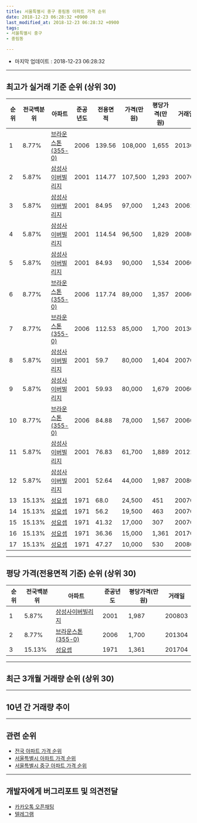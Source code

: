 ```yaml
---
title: 서울특별시 중구 중림동 아파트 가격 순위
date: 2018-12-23 06:28:32 +0900
last_modified_at: 2018-12-23 06:28:32 +0900
tags:
- 서울특별시 중구
- 중림동

---
```


* 마지막 업데이트 : 2018-12-23 06:28:32

---

## 최고가 실거래 기준 순위 (상위 30)


|순위|전국백분위|아파트|준공년도|전용면적|가격(만원)|평당가격(만원)|거래일|
|---|---|---|---|---|---|---|---|
|1|8.77%|[브라운스톤(355-0)](https://search.naver.com/search.naver?query=%EC%84%9C%EC%9A%B8%ED%8A%B9%EB%B3%84%EC%8B%9C+%EC%A4%91%EA%B5%AC+%EC%A4%91%EB%A6%BC%EB%8F%99+%EB%B8%8C%EB%9D%BC%EC%9A%B4%EC%8A%A4%ED%86%A4%28355-0%29)|2006|139.56|108,000|1,655|201307|
|2|5.87%|[삼성사이버빌리지](https://search.naver.com/search.naver?query=%EC%84%9C%EC%9A%B8%ED%8A%B9%EB%B3%84%EC%8B%9C+%EC%A4%91%EA%B5%AC+%EC%A4%91%EB%A6%BC%EB%8F%99+%EC%82%BC%EC%84%B1%EC%82%AC%EC%9D%B4%EB%B2%84%EB%B9%8C%EB%A6%AC%EC%A7%80)|2001|114.77|107,500|1,293|200707|
|3|5.87%|[삼성사이버빌리지](https://search.naver.com/search.naver?query=%EC%84%9C%EC%9A%B8%ED%8A%B9%EB%B3%84%EC%8B%9C+%EC%A4%91%EA%B5%AC+%EC%A4%91%EB%A6%BC%EB%8F%99+%EC%82%BC%EC%84%B1%EC%82%AC%EC%9D%B4%EB%B2%84%EB%B9%8C%EB%A6%AC%EC%A7%80)|2001|84.95|97,000|1,243|200612|
|4|5.87%|[삼성사이버빌리지](https://search.naver.com/search.naver?query=%EC%84%9C%EC%9A%B8%ED%8A%B9%EB%B3%84%EC%8B%9C+%EC%A4%91%EA%B5%AC+%EC%A4%91%EB%A6%BC%EB%8F%99+%EC%82%BC%EC%84%B1%EC%82%AC%EC%9D%B4%EB%B2%84%EB%B9%8C%EB%A6%AC%EC%A7%80)|2001|114.54|96,500|1,829|200801|
|5|5.87%|[삼성사이버빌리지](https://search.naver.com/search.naver?query=%EC%84%9C%EC%9A%B8%ED%8A%B9%EB%B3%84%EC%8B%9C+%EC%A4%91%EA%B5%AC+%EC%A4%91%EB%A6%BC%EB%8F%99+%EC%82%BC%EC%84%B1%EC%82%AC%EC%9D%B4%EB%B2%84%EB%B9%8C%EB%A6%AC%EC%A7%80)|2001|84.93|90,000|1,534|200606|
|6|8.77%|[브라운스톤(355-0)](https://search.naver.com/search.naver?query=%EC%84%9C%EC%9A%B8%ED%8A%B9%EB%B3%84%EC%8B%9C+%EC%A4%91%EA%B5%AC+%EC%A4%91%EB%A6%BC%EB%8F%99+%EB%B8%8C%EB%9D%BC%EC%9A%B4%EC%8A%A4%ED%86%A4%28355-0%29)|2006|117.74|89,000|1,357|200609|
|7|8.77%|[브라운스톤(355-0)](https://search.naver.com/search.naver?query=%EC%84%9C%EC%9A%B8%ED%8A%B9%EB%B3%84%EC%8B%9C+%EC%A4%91%EA%B5%AC+%EC%A4%91%EB%A6%BC%EB%8F%99+%EB%B8%8C%EB%9D%BC%EC%9A%B4%EC%8A%A4%ED%86%A4%28355-0%29)|2006|112.53|85,000|1,700|201304|
|8|5.87%|[삼성사이버빌리지](https://search.naver.com/search.naver?query=%EC%84%9C%EC%9A%B8%ED%8A%B9%EB%B3%84%EC%8B%9C+%EC%A4%91%EA%B5%AC+%EC%A4%91%EB%A6%BC%EB%8F%99+%EC%82%BC%EC%84%B1%EC%82%AC%EC%9D%B4%EB%B2%84%EB%B9%8C%EB%A6%AC%EC%A7%80)|2001|59.7|80,000|1,404|200705|
|9|5.87%|[삼성사이버빌리지](https://search.naver.com/search.naver?query=%EC%84%9C%EC%9A%B8%ED%8A%B9%EB%B3%84%EC%8B%9C+%EC%A4%91%EA%B5%AC+%EC%A4%91%EB%A6%BC%EB%8F%99+%EC%82%BC%EC%84%B1%EC%82%AC%EC%9D%B4%EB%B2%84%EB%B9%8C%EB%A6%AC%EC%A7%80)|2001|59.93|80,000|1,679|200601|
|10|8.77%|[브라운스톤(355-0)](https://search.naver.com/search.naver?query=%EC%84%9C%EC%9A%B8%ED%8A%B9%EB%B3%84%EC%8B%9C+%EC%A4%91%EA%B5%AC+%EC%A4%91%EB%A6%BC%EB%8F%99+%EB%B8%8C%EB%9D%BC%EC%9A%B4%EC%8A%A4%ED%86%A4%28355-0%29)|2006|84.88|78,000|1,567|200603|
|11|5.87%|[삼성사이버빌리지](https://search.naver.com/search.naver?query=%EC%84%9C%EC%9A%B8%ED%8A%B9%EB%B3%84%EC%8B%9C+%EC%A4%91%EA%B5%AC+%EC%A4%91%EB%A6%BC%EB%8F%99+%EC%82%BC%EC%84%B1%EC%82%AC%EC%9D%B4%EB%B2%84%EB%B9%8C%EB%A6%AC%EC%A7%80)|2001|76.83|61,700|1,889|201210|
|12|5.87%|[삼성사이버빌리지](https://search.naver.com/search.naver?query=%EC%84%9C%EC%9A%B8%ED%8A%B9%EB%B3%84%EC%8B%9C+%EC%A4%91%EA%B5%AC+%EC%A4%91%EB%A6%BC%EB%8F%99+%EC%82%BC%EC%84%B1%EC%82%AC%EC%9D%B4%EB%B2%84%EB%B9%8C%EB%A6%AC%EC%A7%80)|2001|52.64|44,000|1,987|200803|
|13|15.13%|[성요셉](https://search.naver.com/search.naver?query=%EC%84%9C%EC%9A%B8%ED%8A%B9%EB%B3%84%EC%8B%9C+%EC%A4%91%EA%B5%AC+%EC%A4%91%EB%A6%BC%EB%8F%99+%EC%84%B1%EC%9A%94%EC%85%89)|1971|68.0|24,500|451|200703|
|14|15.13%|[성요셉](https://search.naver.com/search.naver?query=%EC%84%9C%EC%9A%B8%ED%8A%B9%EB%B3%84%EC%8B%9C+%EC%A4%91%EA%B5%AC+%EC%A4%91%EB%A6%BC%EB%8F%99+%EC%84%B1%EC%9A%94%EC%85%89)|1971|56.2|19,500|463|200703|
|15|15.13%|[성요셉](https://search.naver.com/search.naver?query=%EC%84%9C%EC%9A%B8%ED%8A%B9%EB%B3%84%EC%8B%9C+%EC%A4%91%EA%B5%AC+%EC%A4%91%EB%A6%BC%EB%8F%99+%EC%84%B1%EC%9A%94%EC%85%89)|1971|41.32|17,000|307|200704|
|16|15.13%|[성요셉](https://search.naver.com/search.naver?query=%EC%84%9C%EC%9A%B8%ED%8A%B9%EB%B3%84%EC%8B%9C+%EC%A4%91%EA%B5%AC+%EC%A4%91%EB%A6%BC%EB%8F%99+%EC%84%B1%EC%9A%94%EC%85%89)|1971|36.36|15,000|1,361|201704|
|17|15.13%|[성요셉](https://search.naver.com/search.naver?query=%EC%84%9C%EC%9A%B8%ED%8A%B9%EB%B3%84%EC%8B%9C+%EC%A4%91%EA%B5%AC+%EC%A4%91%EB%A6%BC%EB%8F%99+%EC%84%B1%EC%9A%94%EC%85%89)|1971|47.27|10,000|530|200801|


---

## 평당 가격(전용면적 기준) 순위 (상위 30)


|순위|전국백분위|아파트|준공년도|평당가격(만원)|거래일|
|---|---|---|---|---|---|
|1|5.87%|[삼성사이버빌리지](https://search.naver.com/search.naver?query=%EC%84%9C%EC%9A%B8%ED%8A%B9%EB%B3%84%EC%8B%9C+%EC%A4%91%EA%B5%AC+%EC%A4%91%EB%A6%BC%EB%8F%99+%EC%82%BC%EC%84%B1%EC%82%AC%EC%9D%B4%EB%B2%84%EB%B9%8C%EB%A6%AC%EC%A7%80)|2001|1,987|200803|
|2|8.77%|[브라운스톤(355-0)](https://search.naver.com/search.naver?query=%EC%84%9C%EC%9A%B8%ED%8A%B9%EB%B3%84%EC%8B%9C+%EC%A4%91%EA%B5%AC+%EC%A4%91%EB%A6%BC%EB%8F%99+%EB%B8%8C%EB%9D%BC%EC%9A%B4%EC%8A%A4%ED%86%A4%28355-0%29)|2006|1,700|201304|
|3|15.13%|[성요셉](https://search.naver.com/search.naver?query=%EC%84%9C%EC%9A%B8%ED%8A%B9%EB%B3%84%EC%8B%9C+%EC%A4%91%EA%B5%AC+%EC%A4%91%EB%A6%BC%EB%8F%99+%EC%84%B1%EC%9A%94%EC%85%89)|1971|1,361|201704|


---

## 최근 3개월 거래량 순위 (상위 30)


<div style="width:100%;">
    <canvas id="deal_count_ranking" height="250"></canvas>
</div>


<script>
new Chart(document.getElementById("deal_count_ranking"), {
    type: 'horizontalBar',
    data: {
        labels: ['삼성사이버빌리지', '성요셉'],
        datasets: [{
            label: '실거래 수',
            data: [2, 1],
            borderColor: "rgba(255, 0, 128, 1)",
            backgroundColor: "rgba(255, 0, 128, 0.5)",
            fill: false,
        }]
    },
    options: {
        responsive: true,
        title: {
            display: true,
            text: '최근 3개월 거래량 순위'
        },
        tooltips: {
            mode: 'index',
            intersect: false,
            callbacks: {
                title: function(tooltipItems, data) {
                    return "실거래 수:";
                },
                label: function(tooltipItem, data) {
                    return data.labels[tooltipItem.index] + ": " + tooltipItem.xLabel;
                }
            }
        },
        hover: {
            mode: 'nearest',
            intersect: true
        },
        scales: {
            xAxes: [{
                display: true,
                scaleLabel: {
                    display: true,
                    labelString: '실거래 수'
                },
                ticks: {
                    suggestedMin: 0,
                }
            }],
            yAxes: [{
                display: true,
                ticks: {
                    autoSkip: false,
                    callback: function(value, index, values) {
                        if (value.length > 15)
                            return value.substr(0, 13) + "...";
                        else
                            return value;
                    }
                },
                scaleLabel: {
                    display: false,
                }
            }]
        }
    }
});

</script>


---

## 10년 간 거래량 추이


<div style="width:100%;">
    <canvas id="deal_progress" height="250"></canvas>
</div>

<script>
new Chart(document.getElementById("deal_progress"), {
    type: 'line',
    data: {
        labels: ['200812','200901','200902','200903','200904','200905','200906','200907','200908','200909','200910','200911','200912','201001','201002','201003','201004','201005','201006','201007','201008','201009','201010','201011','201012','201101','201102','201103','201104','201105','201106','201107','201108','201109','201110','201111','201112','201201','201202','201203','201204','201205','201206','201207','201208','201209','201210','201211','201212','201301','201302','201303','201304','201305','201306','201307','201308','201309','201310','201311','201312','201401','201402','201403','201404','201405','201406','201407','201408','201409','201410','201411','201412','201501','201502','201503','201504','201505','201506','201507','201508','201509','201510','201511','201512','201601','201602','201603','201604','201605','201606','201607','201608','201609','201610','201611','201612','201701','201702','201703','201704','201705','201706','201707','201708','201709','201710','201711','201712','201801','201802','201803','201804','201805','201806','201807','201808','201809','201810','201811','201812'],
        datasets: [{
            label: '실거래 수',
            pointRadius: 1,
            data: [0, 3, 0, 3, 6, 2, 2, 0, 0, 5, 1, 2, 2, 0, 4, 1, 0, 0, 0, 0, 0, 3, 0, 2, 2, 2, 2, 1, 1, 1, 2, 4, 2, 0, 1, 3, 0, 1, 2, 0, 1, 1, 0, 0, 1, 1, 3, 1, 1, 1, 0, 4, 4, 2, 3, 1, 1, 3, 2, 3, 3, 3, 3, 0, 4, 2, 1, 1, 0, 5, 3, 1, 5, 5, 3, 11, 6, 1, 7, 8, 4, 11, 9, 5, 3, 6, 5, 9, 7, 10, 7, 7, 7, 4, 8, 5, 3, 3, 2, 3, 7, 8, 5, 3, 1, 7, 3, 1, 5, 8, 3, 2, 5, 2, 1, 4, 3, 1, 2, 1, 0],
            borderColor: "rgba(255, 201, 14, 1)",
            backgroundColor: "rgba(255, 201, 14, 0.5)",
            fill: true,
        }]
    },
    options: {
        responsive: true,
        title: {
            display: true,
            text: '10년간 거래량 추이'
        },
        tooltips: {
            mode: 'index',
            intersect: false,
        },
        hover: {
            mode: 'nearest',
            intersect: true
        },
        scales: {
            xAxes: [{
                display: true,
                scaleLabel: {
                    display: true,
                    labelString: '년/월'
                }
            }],
            yAxes: [{
                display: true,
                ticks: {
                    suggestedMin: 0,
                },
                scaleLabel: {
                    display: true,
                    labelString: '실거래 수'
                }
            }]
        }
    }
});

</script>


---

## 관련 순위

- [전국 아파트 가격 순위](https://inasie.github.io/apt-ranking/전국)
- [서울특별시 아파트 가격 순위](https://inasie.github.io/apt-ranking/서울특별시)
- [서울특별시 중구 아파트 가격 순위](https://inasie.github.io/apt-ranking/서울특별시-중구)


---

## 개발자에게 버그리포트 및 의견전달

- [카카오톡 오픈채팅](https://open.kakao.com/o/gLJUAP4)
- [텔레그램](https://t.me/inasie)

